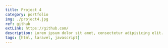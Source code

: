 ```yaml
---
title: Project 4
category: portfolio
img: ./project4.jpg
ref: github
extLink: https://github.com/
description: Lorem ipsum dolor sit amet, consectetur adipisicing elit. Totam odit aut tempore, recusandae exercitationem commodi molestias, voluptates officiis beatae molestiae similique voluptate doloremque quisquam eos eveniet facere incidunt at dolore mollitia consectetur porro. Et aliquam labore, ducimus ut atque nam, reiciendis provident dolorem iste voluptates, error harum similique numquam quas! Multi line
tags: [html, laravel, javascript]
---
```

<PortfolioContent />